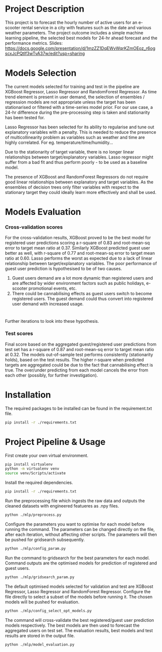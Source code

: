 # Project Description
This project is to forecast the hourly number of active users for an e-scooter rental service in a city with features such as the date and various weather parameters. The project outcome includes a simple machine learning pipeline, the selected best models for 24-hr ahead forecast and the performance metrics.
Slides: https://docs.google.com/presentation/d/1mzZZ1DqEWvWqrKZmOEoz_r6ogscxJcPQtIf3wTvA37w/edit?usp=sharing

# Models Selection
The current models selected for training and test in the pipeline are XGBoost Regressor, Lasso Regressor and RandomForest Regressor. As time trend element is present in user demand, the selection of ensembles / regression models are not appropriate unless the target has been stationarised or filtered with a time-series model prior. For our use case, a 24-hr difference during the pre-processing step is taken and stationarity has been tested for.

Lasso Regressor has been selected for its ability to regularise and tune out explanatory variables with a penalty. This is needed to reduce the presence of multicollinearity problem as variables such as weather and time are highly correlated. For eg. temperature/time/humidity...

Due to the stationarity of target variable, there is no longer linear relationships between target/explanatory variables. Lasso regressor might suffer from a bad fit and thus perform poorly - to be used as a baseline model. 

The presence of XGBoost and RandomForest Regressors do not require good linear relationships between explanatory and target variables. As the ensembles of decision trees only filter variables with respect to the stationary target they could ideally learn more effectively and shall be used.

# Models Evaluation
### Cross-validation scores
For the cross-validation results, XGBoost proved to be the best model for registered user predictions scoring a r-square of 0.83 and root-mean-sq error to target mean ratio at 0.37. Similarly XGBoost predicted guest user better as well, with r-square of 0.77 and root-mean-sq error to target mean ratio at 0.60. Lasso performs the worst as expected due to a lack of linear relationship between target/explanatory variables.
The poor performance of guest user prediction is hypothesised to be of two causes. 
1) Guest users demand are a lot more dynamic than registered users and are affected by wider environment factors such as public holidays, e-scooter promotional events, etc. 
2) There could be cannabilising effects as guest users switch to become registered users. The guest demand could thus convert into registered user demand with increased usage.
#
Further iterations to look into these hypothesis.
### Test scores
Final score based on the aggregated guest/registered user predictions from test set has a r-square of 0.87 and root-mean-sq error to target mean ratio at 0.32. The models out-of-sample test performs consistently (stationarity holds), based on the test results. The higher r-square when predicted targets are aggregated could be due to the fact that cannabilising effect is true. The over/under predicting from each model cancels the error from each other (possibly, for further investigation).

# Installation
The required packages to be installed can be found in the requirement.txt file.
```sh
pip install -r ./requirements.txt
```

# Project Pipeline & Usage
First create your own virtual environment.
```sh
pip install virtualenv
python -m virtualenv venv
source venv/Scripts/activate
```
Install the required dependencies.
```sh
pip install -r ./requirements.txt
```
Run the preprocessing file which ingests the raw data and outputs the cleaned datasets with engineered featueres as .npy files.
```sh
python ./mlp/preprocess.py
```
Configure the parameters you want to optimise for each model before running the command. The parameters can be changed directly on the file, after each iteration, without affecting other scripts. The parameters will then be pushed for gridsearch subsequently.
```sh
python ./mlp/config_param.py
```
Run the command to gridsearch for the best parameters for each model. Command outputs are the optimised models for prediction of registered and guest users.
```sh
python ./mlp/gridsearch_param.py
```
The default optimised models selected for validation and test are XGBoost Regressor, Lasso Regressor and RandomForest Regressor. Configure the file directly to select a subset of the models before running it. The chosen models will be pushed for evaluation.
```sh
python ./mlp/config_select_opt_models.py
```
The command will cross-validate the best registered/guest user prediction models respectively. The best models are then used to forecast the aggregated users on test set. The evaluation results, best models and test results are stored in the output file.
```sh
python ./mlp/model_evaluation.py
```


